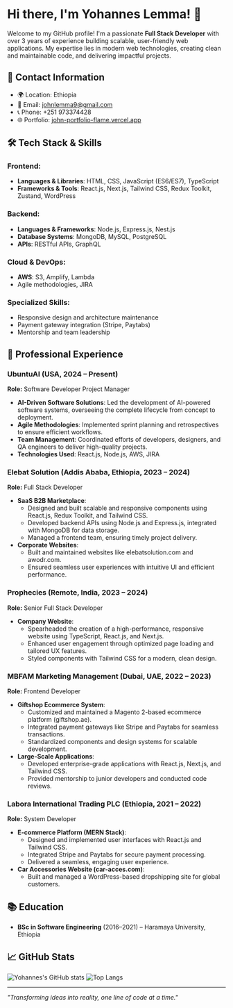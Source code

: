 # Hi there, I'm Yohannes Lemma! 👋

Welcome to my GitHub profile! I'm a passionate **Full Stack Developer** with over 3 years of experience building scalable, user-friendly web applications. My expertise lies in modern web technologies, creating clean and maintainable code, and delivering impactful projects.

## 📍 Contact Information
- 🌍 Location: Ethiopia
- 📧 Email: [johnlemma9@gmail.com](mailto:johnlemma9@gmail.com)
- 📞 Phone: +251 973374428
- 🌐 Portfolio: [john-portfolio-flame.vercel.app](https://john-portfolio-flame.vercel.app/)

## 🛠️ Tech Stack & Skills

### Frontend:
- **Languages & Libraries**: HTML, CSS, JavaScript (ES6/ES7), TypeScript
- **Frameworks & Tools**: React.js, Next.js, Tailwind CSS, Redux Toolkit, Zustand, WordPress

### Backend:
- **Languages & Frameworks**: Node.js, Express.js, Nest.js
- **Database Systems**: MongoDB, MySQL, PostgreSQL
- **APIs**: RESTful APIs, GraphQL

### Cloud & DevOps:
- **AWS**: S3, Amplify, Lambda
- Agile methodologies, JIRA

### Specialized Skills:
- Responsive design and architecture maintenance
- Payment gateway integration (Stripe, Paytabs)
- Mentorship and team leadership

## 💼 Professional Experience

### **UbuntuAI (USA, 2024 – Present)**
**Role:** Software Developer Project Manager
- **AI-Driven Software Solutions**: Led the development of AI-powered software systems, overseeing the complete lifecycle from concept to deployment.
- **Agile Methodologies**: Implemented sprint planning and retrospectives to ensure efficient workflows.
- **Team Management**: Coordinated efforts of developers, designers, and QA engineers to deliver high-quality projects.
- **Technologies Used**: React.js, Node.js, AWS, JIRA

### **Elebat Solution (Addis Ababa, Ethiopia, 2023 – 2024)**
**Role:** Full Stack Developer
- **SaaS B2B Marketplace**:
  - Designed and built scalable and responsive components using React.js, Redux Toolkit, and Tailwind CSS.
  - Developed backend APIs using Node.js and Express.js, integrated with MongoDB for data storage.
  - Managed a frontend team, ensuring timely project delivery.
- **Corporate Websites**:
  - Built and maintained websites like elebatsolution.com and awodr.com.
  - Ensured seamless user experiences with intuitive UI and efficient performance.

### **Prophecies (Remote, India, 2023 – 2024)**
**Role:** Senior Full Stack Developer
- **Company Website**:
  - Spearheaded the creation of a high-performance, responsive website using TypeScript, React.js, and Next.js.
  - Enhanced user engagement through optimized page loading and tailored UX features.
  - Styled components with Tailwind CSS for a modern, clean design.

### **MBFAM Marketing Management (Dubai, UAE, 2022 – 2023)**
**Role:** Frontend Developer
- **Giftshop Ecommerce System**:
  - Customized and maintained a Magento 2-based ecommerce platform (giftshop.ae).
  - Integrated payment gateways like Stripe and Paytabs for seamless transactions.
  - Standardized components and design systems for scalable development.
- **Large-Scale Applications**:
  - Developed enterprise-grade applications with React.js, Next.js, and Tailwind CSS.
  - Provided mentorship to junior developers and conducted code reviews.

### **Labora International Trading PLC (Ethiopia, 2021 – 2022)**
**Role:** System Developer
- **E-commerce Platform (MERN Stack)**:
  - Designed and implemented user interfaces with React.js and Tailwind CSS.
  - Integrated Stripe and Paytabs for secure payment processing.
  - Delivered a seamless, engaging user experience.
- **Car Accessories Website (car-acces.com)**:
  - Built and managed a WordPress-based dropshipping site for global customers.

## 📚 Education
- **BSc in Software Engineering** (2016–2021) – Haramaya University, Ethiopia

## 📈 GitHub Stats
![Yohannes's GitHub stats](https://github-readme-stats.vercel.app/api?username=jonny-grace&show_icons=true&theme=radical)
![Top Langs](https://github-readme-stats.vercel.app/api/top-langs/?username=jonny-grace&layout=compact&theme=radical)

---

_"Transforming ideas into reality, one line of code at a time."_
